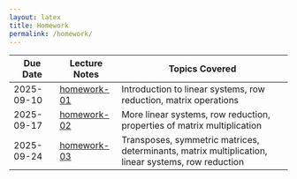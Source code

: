 ```yaml
---
layout: latex
title: Homework
permalink: /homework/
---
```



 Due Date        | Lecture Notes              | Topics Covered
-------------|----------------------------|-------------
 2025-09-10  | [homework-01](homework/homework-01/homework-01.pdf)      | Introduction to linear systems, row reduction, matrix operations
 2025-09-17  | [homework-02](homework/homework-02/homework-02.pdf)      | More linear systems, row reduction, properties of matrix multiplication
 2025-09-24  | [homework-03](homework/homework-03/homework-03.pdf)      | Transposes, symmetric matrices, determinants, matrix multiplication, linear systems, row reduction
 

